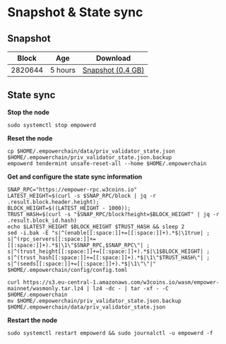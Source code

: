 # Snapshot & State sync

## Snapshot

|     Block   |     Age     |   Download  |
| ----------- | ----------- | ----------- |
|   2820644   |  5 hours | [Snapshot (0.4 GB)](https://s3.eu-central-1.amazonaws.com/w3coins.io/snapshots/empower-mainnet/empower_snapsot_latest.tar.lz4)  |

## State sync

**Stop the node**

```
sudo systemctl stop empowerd
```

**Reset the node**

```
cp $HOME/.empowerchain/data/priv_validator_state.json $HOME/.empowerchain/priv_validator_state.json.backup
empowerd tendermint unsafe-reset-all --home $HOME/.empowerchain
```

**Get and configure the state sync information**

```
SNAP_RPC="https://empower-rpc.w3coins.io"
LATEST_HEIGHT=$(curl -s $SNAP_RPC/block | jq -r .result.block.header.height);
BLOCK_HEIGHT=$((LATEST_HEIGHT - 1000));
TRUST_HASH=$(curl -s "$SNAP_RPC/block?height=$BLOCK_HEIGHT" | jq -r .result.block_id.hash) 
echo $LATEST_HEIGHT $BLOCK_HEIGHT $TRUST_HASH && sleep 2
sed -i.bak -E "s|^(enable[[:space:]]+=[[:space:]]+).*$|\1true| ;
s|^(rpc_servers[[:space:]]+=[[:space:]]+).*$|\1\"$SNAP_RPC,$SNAP_RPC\"| ;
s|^(trust_height[[:space:]]+=[[:space:]]+).*$|\1$BLOCK_HEIGHT| ;
s|^(trust_hash[[:space:]]+=[[:space:]]+).*$|\1\"$TRUST_HASH\"| ;
s|^(seeds[[:space:]]+=[[:space:]]+).*$|\1\"\"|" $HOME/.empowerchain/config/config.toml
```

```
curl https://s3.eu-central-1.amazonaws.com/w3coins.io/wasm/empower-mainnet/wasmonly.tar.lz4 | lz4 -dc - | tar -xf - -C $HOME/.empowerchain
mv $HOME/.empowerchain/priv_validator_state.json.backup $HOME/.empowerchain/data/priv_validator_state.json
```

**Restart the node**

```
sudo systemctl restart empowerd && sudo journalctl -u empowerd -f
```
